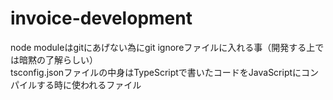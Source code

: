 <!-- メモ書き欄 -->
# invoice-development
node moduleはgitにあげない為にgit ignoreファイルに入れる事（開発する上では暗黙の了解らしい）<br>
tsconfig.jsonファイルの中身はTypeScriptで書いたコードをJavaScriptにコンパイルする時に使われるファイル<br>